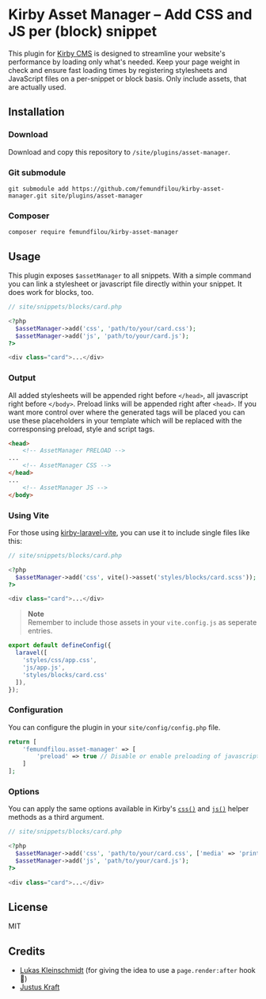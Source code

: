 # Kirby Asset Manager – Add CSS and JS per (block) snippet

This plugin for [Kirby CMS](https://getkirby.com) is designed to streamline your website's performance by loading only what's needed. Keep your page weight in check and ensure fast loading times by registering stylesheets and JavaScript files on a per-snippet or block basis. Only include assets, that are actually used.

## Installation

### Download

Download and copy this repository to `/site/plugins/asset-manager`.

### Git submodule

```
git submodule add https://github.com/femundfilou/kirby-asset-manager.git site/plugins/asset-manager
```

### Composer

```
composer require femundfilou/kirby-asset-manager
```

## Usage
This plugin exposes `$assetManager` to all snippets. With a simple command you can link a stylesheet or javascript file directly within your snippet. It does work for blocks, too.

```php
// site/snippets/blocks/card.php

<?php
  $assetManager->add('css', 'path/to/your/card.css');
  $assetManager->add('js', 'path/to/your/card.js');
?>

<div class="card">...</div>
```

### Output

All added stylesheets will be appended right before `</head>`, all javascript right before `</body>`. Preload links will be appended right after `<head>`. 
If you want more control over where the generated tags will be placed you can use these placeholders in your template which will be replaced with the corresponsing preload, style and script tags.

```html
<head>
	<!-- AssetManager PRELOAD -->
...
	<!-- AssetManager CSS -->
</head>
...
	<!-- AssetManager JS -->
</body>

```



### Using Vite
For those using [kirby-laravel-vite](https://github.com/lukaskleinschmidt/kirby-laravel-vite), you can use it to include single files like this:

```php
// site/snippets/blocks/card.php

<?php
  $assetManager->add('css', vite()->asset('styles/blocks/card.scss'));
?>

<div class="card">...</div>
```

> **Note**  
> Remember to include those assets in your `vite.config.js` as seperate entries.

```js
export default defineConfig({
  laravel([
    'styles/css/app.css',
    'js/app.js',
    'styles/blocks/card.css'
  ]),
});
```

### Configuration

You can configure the plugin in your `site/config/config.php` file.

```php
return [
	'femundfilou.asset-manager' => [
		'preload' => true // Disable or enable preloading of javascript assets
	]
];
```

### Options

You can apply the same options available in Kirby's [`css()`](https://getkirby.com/docs/reference/templates/helpers/css) and [`js()`](https://getkirby.com/docs/reference/templates/helpers/js) helper methods as a third argument.

```php
// site/snippets/blocks/card.php

<?php
  $assetManager->add('css', 'path/to/your/card.css', ['media' => 'print']);
  $assetManager->add('js', 'path/to/your/card.js');
?>

<div class="card">...</div>
```

## License

MIT

## Credits

- [Lukas Kleinschmidt](https://github.com/lukaskleinschmidt) (for giving the idea to use a `page.render:after` hook 🙌)
- [Justus Kraft](https://github.com/jukra00)
